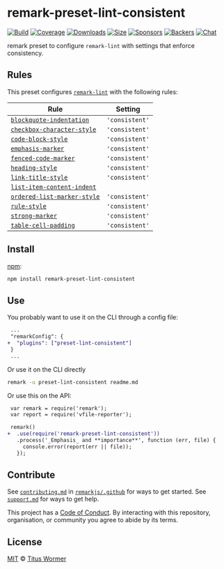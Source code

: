 <!--This file is generated-->

# remark-preset-lint-consistent

[![Build][build-badge]][build]
[![Coverage][coverage-badge]][coverage]
[![Downloads][downloads-badge]][downloads]
[![Size][size-badge]][size]
[![Sponsors][sponsors-badge]][collective]
[![Backers][backers-badge]][collective]
[![Chat][chat-badge]][chat]

remark preset to configure `remark-lint` with settings that enforce
consistency.

## Rules

This preset configures [`remark-lint`](https://github.com/remarkjs/remark-lint) with the following rules:

| Rule | Setting |
| ---- | ------- |
| [`blockquote-indentation`](https://github.com/remarkjs/remark-lint/tree/master/packages/remark-lint-blockquote-indentation) | `'consistent'` |
| [`checkbox-character-style`](https://github.com/remarkjs/remark-lint/tree/master/packages/remark-lint-checkbox-character-style) | `'consistent'` |
| [`code-block-style`](https://github.com/remarkjs/remark-lint/tree/master/packages/remark-lint-code-block-style) | `'consistent'` |
| [`emphasis-marker`](https://github.com/remarkjs/remark-lint/tree/master/packages/remark-lint-emphasis-marker) | `'consistent'` |
| [`fenced-code-marker`](https://github.com/remarkjs/remark-lint/tree/master/packages/remark-lint-fenced-code-marker) | `'consistent'` |
| [`heading-style`](https://github.com/remarkjs/remark-lint/tree/master/packages/remark-lint-heading-style) | `'consistent'` |
| [`link-title-style`](https://github.com/remarkjs/remark-lint/tree/master/packages/remark-lint-link-title-style) | `'consistent'` |
| [`list-item-content-indent`](https://github.com/remarkjs/remark-lint/tree/master/packages/remark-lint-list-item-content-indent) |  |
| [`ordered-list-marker-style`](https://github.com/remarkjs/remark-lint/tree/master/packages/remark-lint-ordered-list-marker-style) | `'consistent'` |
| [`rule-style`](https://github.com/remarkjs/remark-lint/tree/master/packages/remark-lint-rule-style) | `'consistent'` |
| [`strong-marker`](https://github.com/remarkjs/remark-lint/tree/master/packages/remark-lint-strong-marker) | `'consistent'` |
| [`table-cell-padding`](https://github.com/remarkjs/remark-lint/tree/master/packages/remark-lint-table-cell-padding) | `'consistent'` |

## Install

[npm][]:

```sh
npm install remark-preset-lint-consistent
```

## Use

You probably want to use it on the CLI through a config file:

```diff
 ...
 "remarkConfig": {
+  "plugins": ["preset-lint-consistent"]
 }
 ...
```

Or use it on the CLI directly

```sh
remark -u preset-lint-consistent readme.md
```

Or use this on the API:

```diff
 var remark = require('remark');
 var report = require('vfile-reporter');

 remark()
+  .use(require('remark-preset-lint-consistent'))
   .process('_Emphasis_ and **importance**', function (err, file) {
     console.error(report(err || file));
   });
```

## Contribute

See [`contributing.md`][contributing] in [`remarkjs/.github`][health] for ways
to get started.
See [`support.md`][support] for ways to get help.

This project has a [Code of Conduct][coc].
By interacting with this repository, organisation, or community you agree to
abide by its terms.

## License

[MIT][license] © [Titus Wormer][author]

[build-badge]: https://img.shields.io/travis/remarkjs/remark-lint/master.svg

[build]: https://travis-ci.org/remarkjs/remark-lint

[coverage-badge]: https://img.shields.io/codecov/c/github/remarkjs/remark-lint.svg

[coverage]: https://codecov.io/github/remarkjs/remark-lint

[downloads-badge]: https://img.shields.io/npm/dm/remark-preset-lint-consistent.svg

[downloads]: https://www.npmjs.com/package/remark-preset-lint-consistent

[size-badge]: https://img.shields.io/bundlephobia/minzip/remark-preset-lint-consistent.svg

[size]: https://bundlephobia.com/result?p=remark-preset-lint-consistent

[sponsors-badge]: https://opencollective.com/unified/sponsors/badge.svg

[backers-badge]: https://opencollective.com/unified/backers/badge.svg

[collective]: https://opencollective.com/unified

[chat-badge]: https://img.shields.io/badge/join%20the%20community-on%20spectrum-7b16ff.svg

[chat]: https://spectrum.chat/unified/remark

[npm]: https://docs.npmjs.com/cli/install

[health]: https://github.com/remarkjs/.github

[contributing]: https://github.com/remarkjs/.github/blob/master/contributing.md

[support]: https://github.com/remarkjs/.github/blob/master/support.md

[coc]: https://github.com/remarkjs/.github/blob/master/code-of-conduct.md

[license]: https://github.com/remarkjs/remark-lint/blob/master/license

[author]: https://wooorm.com

